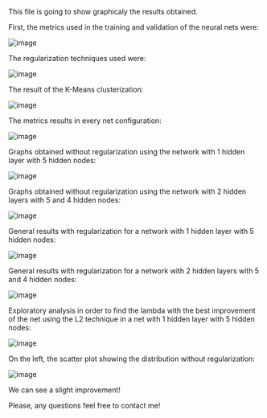 This file is going to show graphicaly the results obtained.

First, the metrics used in the training and validation of the neural nets were:

![image](https://user-images.githubusercontent.com/100734219/209737016-9a26b7d4-fc69-4a16-a349-3d3bd1f65928.png)

The regularization techniques used were:

![image](https://user-images.githubusercontent.com/100734219/209737059-ec1358ed-af6e-44e6-9d8d-baea3d1372fc.png)

The result of the K-Means clusterization:

![image](https://user-images.githubusercontent.com/100734219/209737090-8741fb1d-5d2c-4e5b-bb71-f229e1dd1286.png)

The metrics results in every net configuration:

![image](https://user-images.githubusercontent.com/100734219/209737145-54ba42e9-be13-4513-875d-4454188f4bac.png)


Graphs obtained without regularization using the network with 1 hidden layer with 5 hidden nodes:

![image](https://user-images.githubusercontent.com/100734219/209737231-eca9372b-f730-4dd0-bfc1-a968cb68207a.png)


Graphs obtained without regularization using the network with 2 hidden layers with 5 and 4 hidden nodes:

![image](https://user-images.githubusercontent.com/100734219/209737276-9f7be6e8-28c3-4e98-812f-627757e231cb.png)

General results with regularization for a network with 1 hidden layer with 5 hidden nodes:

![image](https://user-images.githubusercontent.com/100734219/209737354-199d410d-e523-4896-b87f-22d864470b06.png)


General results with regularization for a network with 2 hidden layers with 5 and 4 hidden nodes:

![image](https://user-images.githubusercontent.com/100734219/209737377-9e180c96-2375-45d4-99e4-c00dbf858e0a.png)

Exploratory analysis in order to find the lambda with the best improvement of the net using the L2 technique in a net with 1 hidden layer with 5 hidden nodes:

![image](https://user-images.githubusercontent.com/100734219/209737486-8509df01-acba-40d0-a386-cd32472657e3.png)

On the left, the scatter plot showing the distribution without regularization:

![image](https://user-images.githubusercontent.com/100734219/209737613-b94e558c-4b87-4ede-b746-d8238194095c.png)

We can see a slight improvement!

Please, any questions feel free to contact me!


